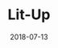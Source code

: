 ---
layout: post
title: Lit-Up
image: /public/photos/lit-up.jpg
caption: 
date: 2018-07-13
tags: []
---